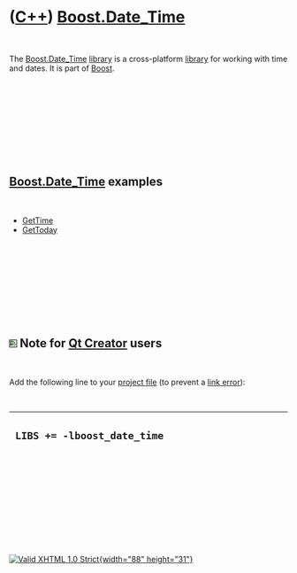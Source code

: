 



 

 

 

 

 

([C++](Cpp.htm)) [Boost.Date\_Time](CppBoostDate_Time.htm)
==========================================================

 

The [Boost.Date\_Time](CppBoostDate_Time.htm) [library](CppLibrary.htm)
is a cross-platform [library](CppLibrary.htm) for working with time and
dates. It is part of [Boost](CppBoost.htm).

 

 

 

 

 

[Boost.Date\_Time](CppBoostDate_Time.htm) examples
--------------------------------------------------

 

-   [GetTime](CppGetTime.htm)
-   [GetToday](CppGetToday.htm)

 

 

 

 

 

![Qt Creator](PicQtCreator.png) Note for [Qt Creator](CppQtCreator.htm) users
-----------------------------------------------------------------------------

 

Add the following line to your [project file](CppQtProjectFile.htm) (to
prevent a [link error](CppLinkError.htm)):

 

  ------------------------------
  ` LIBS += -lboost_date_time`
  ------------------------------

 

 

 

 

 





 

[![Valid XHTML 1.0 Strict](valid-xhtml10.png){width="88"
height="31"}](http://validator.w3.org/check?uri=referer)
